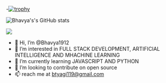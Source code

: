 -[![trophy](https://github-profile-trophy.vercel.app/?username=Bhavya1912)](https://github.com/ryo-ma/github-profile-trophy)

![Bhavya's's GitHub stats](https://github-readme-stats.vercel.app/api?username=Bhavya1912&show_icons=true&theme=radical)

![](https://komarev.com/ghpvc/?username=Bhavya1912&color=dc143c)

-  👋 Hi, I’m @Bhavya1912
- 👀 I’m interested in FULL STACK DEVELOPMENT, ARTIFICIAL INTELLIGENCE AND MHACHINE LEARNING
- 🌱 I’m currently learning JAVASCRIPT AND PYTHON
- 💞️ I’m looking to contribute on open source
- 📫 reach me at btyagi119@gmail.com


<!---
Bhavya1912/Bhavya1912 is a ✨ special ✨ repository because its `README.md` (this file) appears on your GitHub profile.
You can click the Preview link to take a look at your changes.
--->
